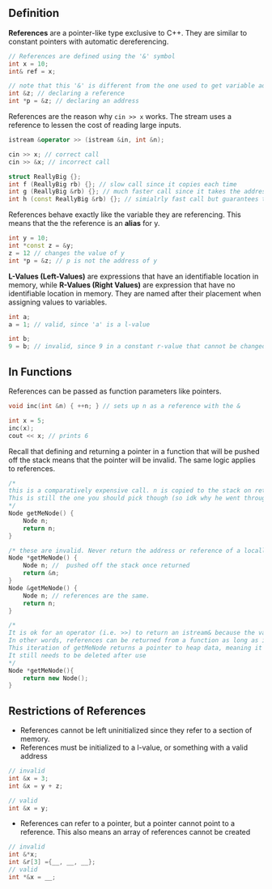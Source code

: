 ## Definition

**References** are a pointer-like type exclusive to C++. They are similar to constant pointers with automatic dereferencing.

```C++
// References are defined using the '&' symbol
int x = 10;
int& ref = x;

// note that this '&' is different from the one used to get variable addresses for pointers.
int &z; // declaring a reference
int *p = &z; // declaring an address
```

References are the reason why `cin >> x` works. The stream uses a reference to lessen the cost of reading large inputs.

```C++
istream &operator >> (istream &in, int &n);

cin >> x; // correct call
cin >> &x; // incorrect call

struct ReallyBig {};
int f (ReallyBig rb) {}; // slow call since it copies each time
int g (ReallyBig &rb) {}; // much faster call since it takes the address from memory
int h (const ReallyBig &rb) {}; // simialrly fast call but guarantees that h does not change
```

References behave exactly like the variable they are referencing. This means that the the reference is an **alias** for y.

```C++
int y = 10;
int *const z = &y;
z = 12 // changes the value of y
int *p = &z; // p is not the address of y
```

**L-Values (Left-Values)** are expressions that have an identifiable location in memory, while **R-Values (Right Values)** are expression that have no identifiable location in memory. They are named after their placement when assigning values to variables.

```C++
int a;
a = 1; // valid, since 'a' is a l-value

int b;
9 = b; // invalid, since 9 in a constant r-value that cannot be changed
```

## In Functions

References can be passed as function parameters like pointers.

```C++
void inc(int &n) { ++n; } // sets up n as a reference with the &

int x = 5;
inc(x);
cout << x; // prints 6
```

Recall that defining and returning a pointer in a function that will be pushed off the stack means that the pointer will be invalid. The same logic applies to references.

```C++
/*
this is a comparatively expensive call. n is copied to the stack on return
This is still the one you should pick though (so idk why he went through so many iterations) but will cover in later class.
*/
Node getMeNode() {
	Node n;
	return n;
}

/* these are invalid. Never return the address or reference of a locally defined variable */
Node *getMeNode() {
	Node n; //  pushed off the stack once returned
	return &n;
}
Node &getMeNode() {
	Node n; // references are the same.
	return n;
}

/*
It is ok for an operator (i.e. >>) to return an istream& because the variable is not local.
In other words, references can be returned from a function as long as it was not defined in the function's callstack
This iteration of getMeNode returns a pointer to heap data, meaning it is still alive
It still needs to be deleted after use
*/
Node *getMeNode(){
	return new Node();
}
```

## Restrictions of References

- References cannot be left uninitialized since they refer to a section of memory.
- References must be initialized to a l-value, or something with a valid address

```C++
// invalid
int &x = 3;
int &x = y + z;

// valid
int &x = y;
```

- References can refer to a pointer, but a pointer cannot point to a reference. This also means an array of references cannot be created

```C++
// invalid
int &*x;
int &r[3] ={__, __, __};
// valid
int *&x = __;
```
